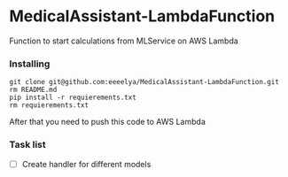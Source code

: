 # MedicalAssistant-LambdaFunction
Function to start calculations from MLService on AWS Lambda

### Installing

    git clone git@github.com:eeeelya/MedicalAssistant-LambdaFunction.git
    rm README.md
    pip install -r requierements.txt
    rm requierements.txt
   
After that you need to push this code to AWS Lambda

### Task list

- [ ] Create handler for different models
